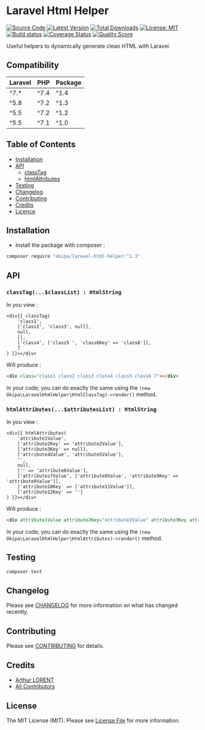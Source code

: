# Laravel Html Helper

[![Source Code](https://img.shields.io/badge/source-okipa/laravel--html--helper-blue.svg)](https://github.com/Okipa/laravel-html-helper)
[![Latest Version](https://img.shields.io/github/release/okipa/laravel-html-helper.svg?style=flat-square)](https://github.com/Okipa/laravel-html-helper/releases)
[![Total Downloads](https://img.shields.io/packagist/dt/okipa/laravel-html-helper.svg?style=flat-square)](https://packagist.org/packages/okipa/laravel-html-helper)
[![License: MIT](https://img.shields.io/badge/License-MIT-blue.svg)](https://opensource.org/licenses/MIT)
[![Build status](https://github.com/Okipa/laravel-html-helper/workflows/CI/badge.svg)](https://github.com/Okipa/laravel-html-helper/actions)
[![Coverage Status](https://coveralls.io/repos/github/Okipa/laravel-html-helper/badge.svg?branch=master)](https://coveralls.io/github/Okipa/laravel-html-helper?branch=master)
[![Quality Score](https://img.shields.io/scrutinizer/g/Okipa/laravel-html-helper.svg?style=flat-square)](https://scrutinizer-ci.com/g/Okipa/laravel-html-helper/?branch=master)

Useful helpers to dynamically generate clean HTML with Laravel.

## Compatibility

| Laravel | PHP | Package |
|---|---|---|
| ^7.* | ^7.4 | ^1.4 |
| ^5.8 | ^7.2 | ^1.3 |
| ^5.5 | ^7.2 | ^1.2 |
| ^5.5 | ^7.1 | ^1.0 |

## Table of Contents

- [Installation](#installation)
- [API](#api)
  - [classTag](#classtag)
  - [htmlAttributes](#htmlattributes)
- [Testing](#testing)
- [Changelog](#changelog)
- [Contributing](#contributing)
- [Credits](#credits)
- [Licence](#license)

## Installation

- Install the package with composer :

```bash
composer require "okipa/laravel-html-helper:^1.3"
```

## API

### `classTag(...$classList) : HtmlString`

In you view :

```blade
<div{{ classTag(
    'class1',
    ['class2', 'class3', null],
    null,
    [],
    ['class4', ['class5 ', 'class6Key' => 'class6']],
    7
) }}></div>
```

Will produce :

```html
<div class="class1 class2 class3 class4 class5 class6 7"></div>
```

In your code, you can do exactly the same using the `(new Okipa\LaravelHtmlHelper\HtmlClassTag)->render()` method.

### `htmlAttributes(...$attributesList) : HtmlString`

In you view : 

```blade
<div{{ htmlAttributes(
    'attribute1Value',
    ['attribute2Key' => 'attribute2Value'],
    ['attribute3Key' => null],
    ['attribute4Value', 'attribute5Value'],
    '',
    null,
    ['' => 'attribute6Value'],
    ['attributes7Value', ['attribute8Value', 'attribute9Key' => 'attribute9Value']],
    ['attribute10Key' => ['attribute11Value']],
    ['attribute12Key' => '']
) }}></div>
```

Will produce :

```html
<div attribute1Value attribute2Key="attribute2Value" attribute3Key attribute4Value attribute5Value attribute6Value attributes7Value attribute8Value attribute9Key="attribute9Value" attribute10Key attribute11Value attribute12Key></div>
```

In your code, you can do exactly the same using the `(new Okipa\LaravelHtmlHelper\HtmlAttributes)->render()` method.

## Testing

```bash
composer test
```

## Changelog

Please see [CHANGELOG](CHANGELOG.md) for more information on what has changed recently.

## Contributing

Please see [CONTRIBUTING](CONTRIBUTING.md) for details.

## Credits

- [Arthur LORENT](https://github.com/okipa)
- [All Contributors](../../contributors)

## License

The MIT License (MIT). Please see [License File](LICENSE.md) for more information.
